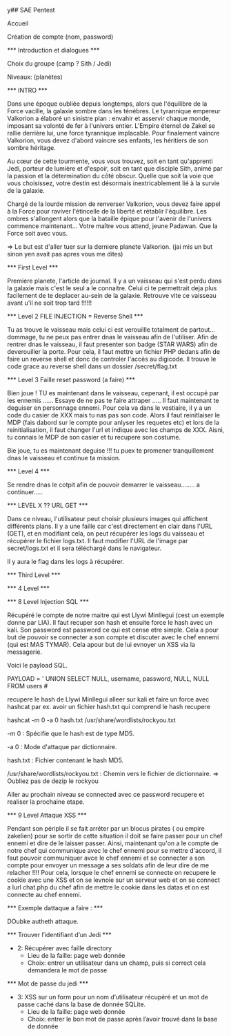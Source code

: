 y## SAE Pentest

Accueil

Création de compte (nom, password)

*** Introduction et dialogues ***

Choix du groupe (camp ? Sith / Jedi)

Niveaux: (planètes)

*** INTRO ***

Dans une époque oubliée depuis longtemps, alors que l'équilibre de la Force vacille, la galaxie sombre dans les ténèbres. Le tyrannique empereur Valkorion a élaboré un sinistre plan : envahir et asservir chaque monde, imposant sa volonté de fer à l'univers entier. L'Empire éternel de Zakel se rallie derrière lui, une force tyrannique implacable. Pour finalement vaincre Valkorion, vous devez d'abord vaincre ses enfants, les héritiers de son sombre héritage.

Au cœur de cette tourmente, vous vous trouvez, soit en tant qu'apprenti Jedi, porteur de lumière et d'espoir, soit en tant que disciple Sith, animé par la passion et la détermination du côté obscur. Quelle que soit la voie que vous choisissez, votre destin est désormais inextricablement lié à la survie de la galaxie.

Chargé de la lourde mission de renverser Valkorion, vous devez faire appel à la Force pour raviver l'étincelle de la liberté et rétablir l'équilibre. Les ombres s'allongent alors que la bataille épique pour l'avenir de l'univers commence maintenant… Votre maître vous attend, jeune Padawan. Que la Force soit avec vous.

=> Le but est d'aller tuer sur la derniere planete Valkorion. (jai mis un but sinon yen avait pas apres vous me dites)




*** First Level ***

Premiere planete, l'article de journal. Il y a un vaisseau qui s'est perdu dans la galaxie mais c'est le seul a le connaitre. Celui ci te permettrait deja plus facilement de te deplacer au-sein de la galaxie. Retrouve vite ce vaisseau avant u'il ne soit trop tard !!!!!!



*** Level 2  FILE INJECTION = Reverse Shell ***

Tu as trouve le vaisseau mais celui ci est verouillle totalment de partout... dommage, tu ne peux pas entrer dnas le vaisseau afin de l'utiliser. 
Afin de rentrer dnas le vaisseau, il faut presenter son badge (STAR WARS) afin de deverouiller la porte. Pour cela, il faut mettre un fichier PHP dedans afin de faire un reverse shell et donc de controler l'accès au digicode. Il trouve le code grace au reverse shell dans un dossier /secret/flag.txt


*** Level 3  Faille reset password (a faire) ***

Bien joue ! TU es maintenant dans le vaisseau, cepenant, il est occupé par les ennemis ...... Essaye de ne pas te faire attraper ..... Il faut maintenant te deguiser en personnage ennemi. Pour cela va dans le vestiaire, il y a un code du casier de XXX mais tu nas pas son code. Alors il faut reinitlaiser le MDP  (fais dabord sur le compte pour anlyser les requetes etc) et lors de la reinitialisation, il faut changer l'url et indique avec les champs de XXX. 
Aisni, tu connais le MDP de son casier et tu recupere son costume.

Bie  joue, tu es maintenant deguise !!! tu puex te promener tranquillement dnas le vaisseau et continue ta mission.

*** Level 4 ***

Se rendre dnas le cotpit afin de pouvoir demarrer le vaisseau........ a continuer.....

*** LEVEL X ?? URL  GET ***

Dans ce niveau, l'utilisateur peut choisir plusieurs images qui affichent différents plans. Il y a une faille car c'est directement en clair dans l'URL (GET), et en modifiant cela, on peut récupérer les logs du vaisseau et récupérer le fichier logs.txt. Il faut modifier l'URL de l'image par secret/logs.txt et il sera téléchargé dans le navigateur.

Il y aura le flag dans les logs à récupérer.


*** Third Level ***




*** 4 Level ***


*** 8 Level Injection SQL ***

Récupéré le compte de notre maitre qui est Llywi Minllegui (cest un exemple donne par LIA). Il faut recuper son hash et ensuite force le hash avec un kali. Son password est password ce qui est cense etre simple.
Cela a pour but de pouvoir se connecter a son compte et discuter avec le chef ennemi (qui est MAS TYMAR). Cela  apour but de lui evnoyer un XSS via la messagerie.

Voici le payload SQL.

PAYLOAD = ' UNION SELECT NULL, username, password, NULL, NULL FROM users #

recupere le hash de Llywi Minllegui alleer sur kali et faire un force avec hashcat par ex.
avoir un fichier hash.txt qui comprend le hash recupere

hashcat -m 0 -a 0 hash.txt /usr/share/wordlists/rockyou.txt

-m 0 : Spécifie que le hash est de type MD5.

-a 0 : Mode d'attaque par dictionnaire.

hash.txt : Fichier contenant le hash MD5.

/usr/share/wordlists/rockyou.txt : Chemin vers le fichier de dictionnaire.
    => Oubliez pas de dezip le rockyou


Aller au prochain niveau se connected avec ce password recupere et realiser la prochaine etape.






*** 9 Level Attaque XSS ***

Pendant son périple il se fait arréter par un blocus pirates ( ou empire zakelien) pour se sortir de cette situation il doit se faire passer pour un chef ennemi et dire de le laisser passer.
Ainsi, maintenant qu'on a le compte de notre chef qui communique avec le chef ennemi pour se mettre d'accord, il faut pouvoir communiquer avce le chef ennemi et se connecter a son compte pour envoyer un message a ses soldats afin de leur dire de me relacher !!!!
Pour cela, lorsque le chef ennemi se connecte on recupere le cookie avec une XSS et on se levnoie sur un serveur web et on se connect a lurl chat.php du chef afin de mettre le cookie dans les datas et on est connecte au chef ennemi.



*** Exemple dattaque a faire :   ***

DOubke autheth attaque. 


*** Trouver l’identifiant d’un Jedi ***
- 2: Récupérer avec faille directory
    - Lieu de la faille: page web donnée
    - Choix: entrer un utilisateur dans un champ, puis si correct cela demandera le mot de passe

*** Mot de passe du jedi ***
- 3: XSS sur un form pour un nom d’utilisateur récupéré et un mot de passe caché dans la base de donnée SQLite.
    - Lieu de la faille: page web donnée
    - Choix: entrer le bon mot de passe après l’avoir trouvé dans la base de donnée
